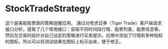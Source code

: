 # StockTradeStrategy
这个是美股股票类的策略提醒应用。
通过对老虎证券（Tiger Trade）客户端请求接口分析，提取了几个常用接口：获取不同时间段行情、股票列表，股票信息等。然后在交易时段针对自己设定的策略进行买卖提示。应用中添加了行情和多种指标的图标，所以可以将测试结果在图标上标示出来，便于修正。
